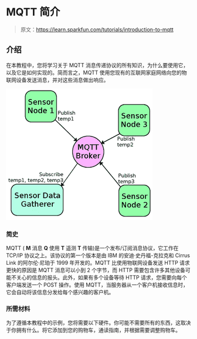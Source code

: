# MQTT 简介

> 原文：<https://learn.sparkfun.com/tutorials/introduction-to-mqtt>

## 介绍

在本教程中，您将学习关于 MQTT 消息传递协议的所有知识，为什么要使用它，以及它是如何实现的。简而言之，MQTT 使用您现有的互联网家庭网络向您的物联网设备发送消息，并对这些消息做出响应。

[![MQTT Nodes](img/2b796acee7b57e96e20789e31cc322bd.png)](https://cdn.sparkfun.com/assets/learn_tutorials/8/2/7/mqtt-explanation2.png)

### 简史

MQTT ( **M** 消息 **Q** 使用 **T** 遥测 **T** 传输)是一个发布/订阅消息协议，它工作在 TCP/IP 协议之上。该协议的第一个版本是由 IBM 的安迪·史丹福-克拉克和 Cirrus Link 的阿尔伦·尼珀于 1999 年开发的。MQTT 比使用物联网设备发送 HTTP 请求更快的原因是 MQTT 消息可以小到 2 个字节，而 HTTP 需要包含许多其他设备可能不关心的信息的报头。此外，如果有多个设备等待 HTTP 请求，您需要向每个客户端发送一个 POST 操作。使用 MQTT，当服务器从一个客户机接收信息时，它会自动将该信息分发给每个感兴趣的客户机。

### 所需材料

为了遵循本教程中的示例，您将需要以下硬件。你可能不需要所有的东西，这取决于你拥有什么。将它添加到您的购物车，通读指南，并根据需要调整购物车。
